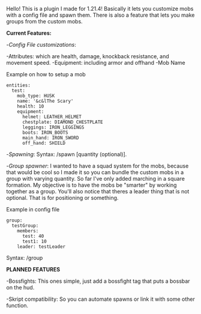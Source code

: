 Hello! This is a plugin I made for 1.21.4! Basically it lets you customize mobs with a config file and spawn them. There is also a feature that lets you make groups from the custom mobs. 

**Current Features:**

-*Config File customizations*:

-Attributes: which are health, damage, knockback resistance, and movement speed.
-Equipment: including armor and offhand
-Mob Name
      
Example on how to setup a mob
```
entities:
  test:
    mob_type: HUSK
    name: '&c&lThe Scary'
    health: 10
    equipment:
      helmet: LEATHER_HELMET
      chestplate: DIAMOND_CHESTPLATE
      leggings: IRON_LEGGINGS
      boots: IRON_BOOTS
      main_hand: IRON_SWORD
      off_hand: SHIELD
```

-*Spawning*:
      Syntax: /spawn <id> [quantity (optional)].
      
-*Group spawner*:
       I wanted to have a squad system for the mobs, because that would be cool so I made it so you can bundle the custom mobs in a group with varying quantity. So far I've only added marching in a square formation. My objective is to have the mobs be "smarter" by working together as a group. You'll also notice that theres a leader thing that is not optional. That is for positioning or something.

Example in config file
```
group:
  testGroup:
    members:
      test: 40
      test1: 10
    leader: testLeader
```
Syntax: /group 

**PLANNED FEATURES**

-Bossfights: This ones simple, just add a bossfight tag that puts a bossbar on the hud.

-Skript compatibility: So you can automate spawns or link it with some other function.

      
